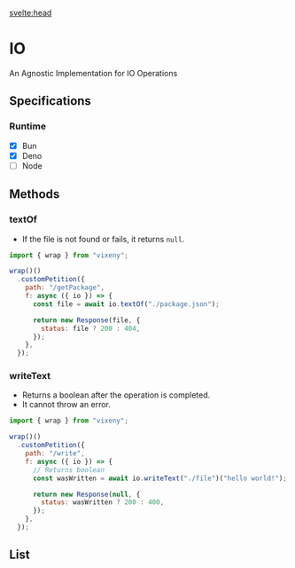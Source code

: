 <script>
  import ListOfComponents from '$lib/components/listofBasic.svelte';
</script>

<svelte:head>

<script src='/prism.mjs' defer></script>
<title>IO - Vixeny</title>
  <meta name="description" content="Understanding IO"/>
  <meta name="keywords" content="IO, web development, Vixeny framework, FP, functional programming"/>
</svelte:head>

# IO

An Agnostic Implementation for IO Operations

## Specifications

### Runtime

- [x] Bun
- [x] Deno
- [ ] Node

## Methods

### textOf

- If the file is not found or fails, it returns `null`.

```javascript
import { wrap } from "vixeny";

wrap()()
  .customPetition({
    path: "/getPackage",
    f: async ({ io }) => {
      const file = await io.textOf("./package.json");

      return new Response(file, {
        status: file ? 200 : 404,
      });
    },
  });
```

### writeText

- Returns a boolean after the operation is completed.
- It cannot throw an error.

```javascript
import { wrap } from "vixeny";

wrap()()
  .customPetition({
    path: "/write",
    f: async ({ io }) => {
      // Returns boolean
      const wasWritten = await io.writeText("./file")("hello world!");

      return new Response(null, {
        status: wasWritten ? 200 : 400,
      });
    },
  });
```

## List

<ListOfComponents />
